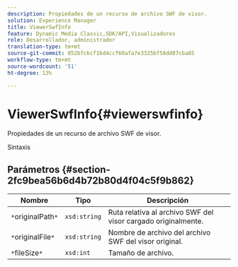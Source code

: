 ```yaml
---
description: Propiedades de un recurso de archivo SWF de visor.
solution: Experience Manager
title: ViewerSwfInfo
feature: Dynamic Media Classic,SDK/API,Visualizadores
role: Desarrollador, administrador
translation-type: tm+mt
source-git-commit: 052bfcbcf1bd4ccf60afa7e3325bf58dd07cba85
workflow-type: tm+mt
source-wordcount: '51'
ht-degree: 13%

---
```



# ViewerSwfInfo{#viewerswfinfo}

Propiedades de un recurso de archivo SWF de visor.

Sintaxis

## Parámetros {#section-2fc9bea56b6d4b72b80d4f04c5f9b862}

| Nombre | Tipo | Descripción |
|---|---|---|
| `*`originalPath`*` | `xsd:string` | Ruta relativa al archivo SWF del visor cargado originalmente. |
| `*`originalFile`*` | `xsd:string` | Nombre de archivo del archivo SWF del visor original. |
| `*`fileSize`*` | `xsd:int` | Tamaño de archivo. |

